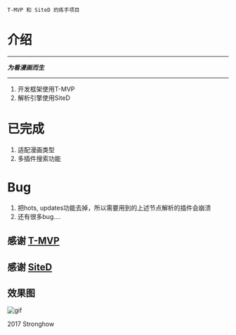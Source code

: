 
```![enter description here][1]
T-MVP 和 SiteD 的练手项目
```
# 介绍
----------

***为看漫画而生***

-----------


1. 开发框架使用T-MVP
2. 解析引擎使用SiteD


# 已完成
1. 适配漫画类型
2. 多插件搜索功能

# Bug
1. 把hots, updates功能去掉，所以需要用到的上述节点解析的插件会崩溃
2. 还有很多bug....

## 感谢 [T-MVP](https://github.com/north2016/T-MVP)

## 感谢 [SiteD](https://github.com/noear/SiteD)

## 效果图


![gif](./app.gif)


2017 Stronghow
